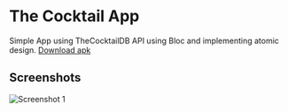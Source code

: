 # The Cocktail App

Simple App using TheCocktailDB API using Bloc and implementing atomic design. [Download apk](https://github.com/rizalmuhammad/the-cocktail/raw/master/release/app-release.apk)

## Screenshots
![Screenshot 1](/../master/screenshot/20200605_125952.jpg?raw=true)

